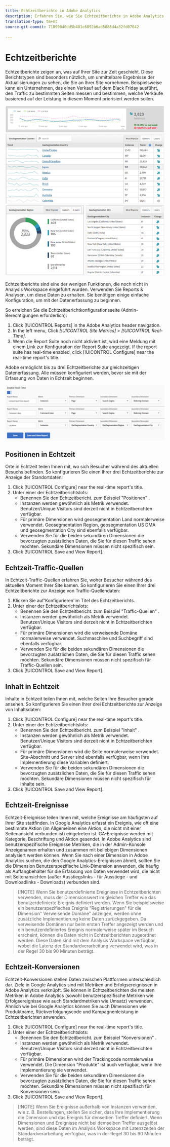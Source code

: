 ```yaml
---
title: Echtzeitberichte in Adobe Analytics
description: Erfahren Sie, wie Sie Echtzeitberichte in Adobe Analytics ziehen, die sich auf die Benutzer mit Google Analytics konzentrieren.
translation-type: tm+mt
source-git-commit: 71899840dd5b401c6892b6ad5088d4a32fd07042

---
```



# Echtzeitberichte

Echtzeitberichte zeigen an, was auf Ihrer Site zur Zeit geschieht. Diese Berichtstypen sind besonders nützlich, um unmittelbare Ergebnisse der Aktualisierungen zu sehen, die Sie an Ihrer Site vornehmen. Beispielsweise kann ein Unternehmen, das einen Verkauf auf dem Black Friday ausführt, den Traffic zu bestimmten Seiten messen und bestimmen, welche Verkäufe basierend auf der Leistung in diesem Moment priorisiert werden sollen.

![Echtzeitbericht](../assets/realtime.png)

Echtzeitberichte sind eine der wenigen Funktionen, die noch nicht in Analysis Workspace eingeführt wurden. Verwenden Sie Reports &amp; Analysen, um diese Daten zu erhalten. Sie benötigen einige einfache Konfiguration, um mit der Datenerfassung zu beginnen.

So erreichen Sie die Echtzeitberichtkonfigurationsseite (Admin-Berechtigungen erforderlich):

1. Click [!UICONTROL Reports] in the Adobe Analytics header navigation.
2. In the left menu, Click *[!UICONTROL Site Metrics]* &gt; *[!UICONTROL Real-Time]*.
3. Wenn die Report Suite noch nicht aktiviert ist, wird eine Meldung mit einem Link zur Konfiguration der Report Suite angezeigt. If the report suite has real-time enabled, click [!UICONTROL Configure] near the real-time report's title.

Adobe ermöglicht bis zu drei Echtzeitberichte zur gleichzeitigen Datenerfassung. Alle müssen konfiguriert werden, bevor sie mit der Erfassung von Daten in Echtzeit beginnen.

![Echtzeitberichtkonfiguration](../assets/realtime_config.png)

## Positionen in Echtzeit

Orte in Echtzeit teilen Ihnen mit, wo sich Besucher während des aktuellen Besuchs befinden. So konfigurieren Sie einen Ihrer drei Echtzeitberichte zur Anzeige der Standortdaten:

1. Click [!UICONTROL Configure] near the real-time report's title.
2. Unter einer der Echtzeitberichtslots:
   * Benennen Sie den Echtzeitbericht. zum Beispiel "Positionen" .
   * Instanzen werden gewöhnlich als Metrik verwendet. Benutzer/Unique Visitors sind derzeit nicht in Echtzeitberichten verfügbar.
   * Für primäre Dimensionen wird geosegmentation Land normalerweise verwendet. Geosegmentation Region, geosegmentation US DMA und geosegmentation City sind ebenfalls verfügbar.
   * Verwenden Sie für die beiden sekundären Dimensionen die bevorzugten zusätzlichen Daten, die Sie für diesen Traffic sehen möchten. Sekundäre Dimensionen müssen nicht spezifisch sein.
3. Click [!UICONTROL Save and View Report].

## Echtzeit-Traffic-Quellen

In Echtzeit-Traffic-Quellen erfahren Sie, woher Besucher während des aktuellen Moment Ihrer Site kamen. So konfigurieren Sie einen Ihrer drei Echtzeitberichte zur Anzeige von Traffic-Quellendaten:

1. Klicken Sie auf'Konfigurieren'im Titel des Echtzeitberichts.
2. Unter einer der Echtzeitberichtslots:
   * Benennen Sie den Echtzeitbericht. zum Beispiel "Traffic-Quellen" .
   * Instanzen werden gewöhnlich als Metrik verwendet. Benutzer/Unique Visitors sind derzeit nicht in Echtzeitberichten verfügbar.
   * Für primäre Dimensionen wird die verweisende Domäne normalerweise verwendet. Suchmaschine und Suchbegriff sind ebenfalls verfügbar.
   * Verwenden Sie für die beiden sekundären Dimensionen die bevorzugten zusätzlichen Daten, die Sie für diesen Traffic sehen möchten. Sekundäre Dimensionen müssen nicht spezifisch für Traffic-Quellen sein.
3. Click [!UICONTROL Save and View Report].

## Inhalt in Echtzeit

Inhalte in Echtzeit teilen Ihnen mit, welche Seiten Ihre Besucher gerade ansehen. So konfigurieren Sie einen Ihrer drei Echtzeitberichte zur Anzeige von Inhaltsdaten:

1. Click [!UICONTROL Configure] near the real-time report's title.
2. Unter einer der Echtzeitberichtslots:
   * Benennen Sie den Echtzeitbericht. zum Beispiel "Inhalt" .
   * Instanzen werden gewöhnlich als Metrik verwendet. Benutzer/Unique Visitors sind derzeit nicht in Echtzeitberichten verfügbar.
   * Für primäre Dimensionen wird die Seite normalerweise verwendet. Site-Abschnitt und Server sind ebenfalls verfügbar, wenn Ihre Implementierung diese Variablen definiert.
   * Verwenden Sie für die beiden sekundären Dimensionen die bevorzugten zusätzlichen Daten, die Sie für diesen Traffic sehen möchten. Sekundäre Dimensionen müssen nicht spezifisch für Inhalte sein.
3. Click [!UICONTROL Save and View Report].

## Echtzeit-Ereignisse

Echtzeit-Ereignisse teilen Ihnen mit, welche Ereignisse am häufigsten auf Ihrer Site stattfinden. In Google Analytics erfasst ein Ereignis, wie oft eine bestimmte Aktion (im Allgemeinen eine Aktion, die nicht mit einer Seitenansicht verbunden ist) eingetreten ist. GA-Ereignisse werden mit Kategorie, Beschriftung und Aktion gesendet. In Adobe Analytics sind benutzerspezifische Ereignisse Metriken, die in der Admin-Konsole Anzeigenamen erhalten und zusammen mit beliebigen Dimensionen analysiert werden können. Wenn Sie nach einer Dimension in Adobe Analytics suchen, die den Google Analytics-Ereignissen ähnelt, sollten Sie die Dimension Benutzerspezifische Link-Dimension anwenden, die häufig als Auffangbehälter für die Erfassung von Daten verwendet wird, die nicht mit Seitenansichten (außer Ausstiegslinks - für Ausstiege - und Downloadlinks - Downloads) verbunden sind.

> [!NOTE] Wenn Sie benutzerdefinierte Ereignisse in Echtzeitberichten verwenden, muss der Dimensionswert im gleichen Treffer wie das benutzerdefinierte Ereignis definiert werden. Wenn Sie beispielsweise ein benutzerspezifisches Ereignis "Registrierungen" für die Dimension" Verweisende Domäne" anzeigen, werden ohne zusätzliche Implementierung keine Daten zurückgegeben. Da verweisende Domänen nur beim ersten Treffer angezeigt werden und ein benutzerdefiniertes Ereignis normalerweise später im Besuch erscheint, können die Daten nicht in Echtzeitberichten zugeordnet werden. Diese Daten sind mit dem Analysis Workspace verfügbar, wobei die Latenz der Standardverarbeitung verwendet wird, was in der Regel 30 bis 90 Minuten beträgt.

## Echtzeit-Konversionen

Echtzeit-Konversionen stellen Daten zwischen Plattformen unterschiedlich dar. Ziele in Google Analytics sind mit Metriken und Erfolgsereignissen in Adobe Analytics verknüpft. Sie können in Echtzeitberichten die meisten Metriken in Adobe Analytics (sowohl benutzerspezifische Metriken wie Erfolgsereignisse wie auch Standardmetriken wie Umsatz) verwenden. Ähnlich wie bei Google Analytics können Sie auch Dimensionen wie Produktname, Rückverfolgungscode und Kampagnenleistung in Echtzeitberichten anwenden.

1. Click [!UICONTROL Configure] near the real-time report's title.
2. Unter einer der Echtzeitberichtslots:
   * Benennen Sie den Echtzeitbericht. zum Beispiel "Konversionen" .
   * Instanzen werden gewöhnlich als Metrik verwendet. Benutzer/Unique Visitors sind derzeit nicht in Echtzeitberichten verfügbar.
   * Für primäre Dimensionen wird der Trackingcode normalerweise verwendet. Die Dimension "Produkte" ist auch verfügbar, wenn Ihre Implementierung sie verwendet.
   * Verwenden Sie für die beiden sekundären Dimensionen die bevorzugten zusätzlichen Daten, die Sie für diesen Traffic sehen möchten. Sekundäre Dimensionen müssen nicht spezifisch für Konversionen sein.
3. Click [!UICONTROL Save and View Report].

> [!NOTE] Wenn Sie Ereignisse außerhalb von Instanzen verwenden, wie z. B. Bestellungen, stellen Sie sicher, dass Ihre Implementierung die Dimension und das Ereignis für denselben Treffer definiert. Wenn Dimensionen und Ereignisse nicht bei demselben Treffer ausgelöst werden, sind diese Daten im Analysis Workspace mit Latenzzeiten der Standardverarbeitung verfügbar, was in der Regel 30 bis 90 Minuten beträgt.
